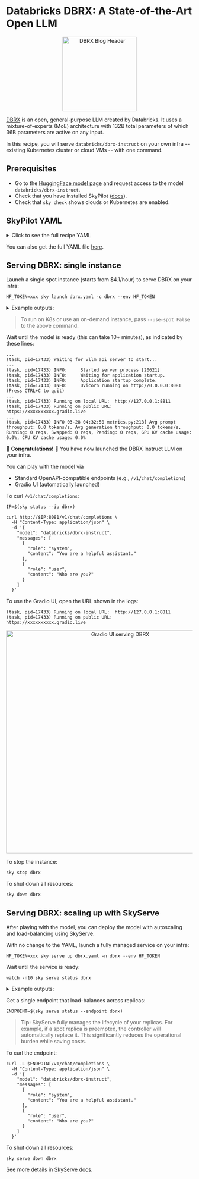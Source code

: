 # Databricks DBRX: A State-of-the-Art Open LLM

<p align="center">
  <img src="https://www.databricks.com/en-blog-assets/static/2fe1a0af1ee0f6605024a810b604079c/dbrx-blog-header-optimized.png" alt="DBRX Blog Header" height="200">
</p>

[DBRX](https://www.databricks.com/blog/introducing-dbrx-new-state-art-open-llm) is an open, general-purpose LLM created by Databricks. It uses a mixture-of-experts (MoE) architecture with 132B total parameters of which 36B parameters are active on any input.

In this recipe, you will serve `databricks/dbrx-instruct` on your own infra  -- existing Kubernetes cluster or cloud VMs -- with one command.

## Prerequisites

- Go to the [HuggingFace model page](https://huggingface.co/databricks/dbrx-instruct) and request access to the model `databricks/dbrx-instruct`.
- Check that you have installed SkyPilot ([docs](https://skypilot.readthedocs.io/en/latest/getting-started/installation.html)).
- Check that `sky check` shows clouds or Kubernetes are enabled.

## SkyPilot YAML

<details>
<summary>Click to see the full recipe YAML</summary>

```yaml
envs:
  MODEL_NAME: databricks/dbrx-instruct
  HF_TOKEN: <your-huggingface-token>  # Change to your own huggingface token, or use --env to pass.

service:
  replicas: 2
  # An actual request for readiness probe.
  readiness_probe:
    path: /v1/chat/completions
    post_data:
      model: $MODEL_NAME
      messages:
        - role: user
          content: Hello! What is your name?
      max_tokens: 1

resources:
  accelerators: {A100-80GB:8, A100-80GB:4, A100:8, A100:16}
  use_spot: True
  disk_size: 512  # Ensure model checkpoints (~246GB) can fit.
  disk_tier: best
  ports: 8081  # Expose to internet traffic.

setup: |
  conda activate vllm
  if [ $? -ne 0 ]; then
    conda create -n vllm python=3.10 -y
    conda activate vllm
  fi

  # DBRX merged on master, 3/27/2024
  pip install git+https://github.com/vllm-project/vllm.git@e24336b5a772ab3aa6ad83527b880f9e5050ea2a

  pip install gradio tiktoken==0.6.0 openai

run: |
  conda activate vllm
  echo 'Starting vllm api server...'

  # https://github.com/vllm-project/vllm/issues/3098
  export PATH=$PATH:/sbin

  # NOTE: --gpu-memory-utilization 0.95 needed for 4-GPU nodes.
  python -u -m vllm.entrypoints.openai.api_server \
    --port 8081 \
    --model $MODEL_NAME \
    --trust-remote-code --tensor-parallel-size $SKYPILOT_NUM_GPUS_PER_NODE \
    --gpu-memory-utilization 0.95 \
    2>&1 | tee api_server.log &

  while ! `cat api_server.log | grep -q 'Uvicorn running on'`; do
    echo 'Waiting for vllm api server to start...'
    sleep 5
  done

  echo 'Starting gradio server...'
  git clone https://github.com/vllm-project/vllm.git || true
  python vllm/examples/gradio_openai_chatbot_webserver.py \
    -m $MODEL_NAME \
    --port 8811 \
    --model-url http://localhost:8081/v1
```
</details>

You can also get the full YAML file [here](https://github.com/skypilot-org/skypilot/tree/master/llm/dbrx/dbrx.yaml).

## Serving DBRX: single instance

Launch a single spot instance (starts from $4.1/hour) to serve DBRX on your infra:
```console
HF_TOKEN=xxx sky launch dbrx.yaml -c dbrx --env HF_TOKEN
```

<details>
<summary>Example outputs:</summary>

```console
...
I 03-27 21:08:53 optimizer.py:690] == Optimizer ==
I 03-27 21:08:53 optimizer.py:701] Target: minimizing cost
I 03-27 21:08:53 optimizer.py:713] Estimated cost: $4.1 / hour
I 03-27 21:08:53 optimizer.py:713]
I 03-27 21:08:53 optimizer.py:836] Considered resources (1 node):
I 03-27 21:08:53 optimizer.py:906] -----------------------------------------------------------------------------------------------------
I 03-27 21:08:53 optimizer.py:906]  CLOUD   INSTANCE               vCPUs   Mem(GB)   ACCELERATORS   REGION/ZONE     COST ($)   CHOSEN
I 03-27 21:08:53 optimizer.py:906] -----------------------------------------------------------------------------------------------------
I 03-27 21:08:53 optimizer.py:906]  AWS     p4d.24xlarge[Spot]     96      1152      A100:8         us-east-2b      4.13          ✔
I 03-27 21:08:53 optimizer.py:906]  GCP     a2-ultragpu-4g[Spot]   48      680       A100-80GB:4    us-east4-c      7.39
I 03-27 21:08:53 optimizer.py:906]  GCP     a2-highgpu-8g[Spot]    96      680       A100:8         us-central1-a   11.75
I 03-27 21:08:53 optimizer.py:906]  GCP     a2-ultragpu-8g[Spot]   96      1360      A100-80GB:8    us-east4-c      14.79
I 03-27 21:08:53 optimizer.py:906]  GCP     a2-megagpu-16g[Spot]   96      1360      A100:16        us-central1-a   22.30
I 03-27 21:08:53 optimizer.py:906] -----------------------------------------------------------------------------------------------------
...
```

</details>

> To run on K8s or use an on-demand instance, pass `--use-spot False` to the above command.

Wait until the model is ready (this can take 10+ minutes), as indicated by these lines:
```console
...
(task, pid=17433) Waiting for vllm api server to start...
...
(task, pid=17433) INFO:     Started server process [20621]
(task, pid=17433) INFO:     Waiting for application startup.
(task, pid=17433) INFO:     Application startup complete.
(task, pid=17433) INFO:     Uvicorn running on http://0.0.0.0:8081 (Press CTRL+C to quit)
...
(task, pid=17433) Running on local URL:  http://127.0.0.1:8811
(task, pid=17433) Running on public URL: https://xxxxxxxxxx.gradio.live
...
(task, pid=17433) INFO 03-28 04:32:50 metrics.py:218] Avg prompt throughput: 0.0 tokens/s, Avg generation throughput: 0.0 tokens/s, Running: 0 reqs, Swapped: 0 reqs, Pending: 0 reqs, GPU KV cache usage: 0.0%, CPU KV cache usage: 0.0%
```
:tada: **Congratulations!** :tada: You have now launched the DBRX Instruct LLM on your infra.

You can play with the model via
- Standard OpenAPI-compatible endpoints (e.g., `/v1/chat/completions`)
- Gradio UI (automatically launched)

To curl `/v1/chat/completions`:
```console
IP=$(sky status --ip dbrx)

curl http://$IP:8081/v1/chat/completions \
  -H "Content-Type: application/json" \
  -d '{
    "model": "databricks/dbrx-instruct",
    "messages": [
      {
        "role": "system",
        "content": "You are a helpful assistant."
      },
      {
        "role": "user",
        "content": "Who are you?"
      }
    ]
  }'
```

To use the Gradio UI, open the URL shown in the logs:
```console
(task, pid=17433) Running on local URL:  http://127.0.0.1:8811
(task, pid=17433) Running on public URL: https://xxxxxxxxxx.gradio.live
```

<p align="center">
<img src="https://i.imgur.com/BZszerX.png" alt="Gradio UI serving DBRX" style="height: 600px;">
</p>

To stop the instance:
```console
sky stop dbrx
```

To shut down all resources:
```console
sky down dbrx
```

## Serving DBRX: scaling up with SkyServe

After playing with the model, you can deploy the model with autoscaling and load-balancing using SkyServe.

With no change to the YAML, launch a fully managed service on your infra:
```console
HF_TOKEN=xxx sky serve up dbrx.yaml -n dbrx --env HF_TOKEN
```

Wait until the service is ready:
```console
watch -n10 sky serve status dbrx
```

<details>
<summary>Example outputs:</summary>

```console
Services
NAME  VERSION  UPTIME  STATUS  REPLICAS  ENDPOINT
dbrx  1        35s     READY   2/2       xx.yy.zz.100:30001

Service Replicas
SERVICE_NAME  ID  VERSION  IP            LAUNCHED     RESOURCES                       STATUS  REGION
dbrx          1   1        xx.yy.zz.121  18 mins ago  1x GCP([Spot]{'A100-80GB': 4})  READY   us-east4
dbrx          2   1        xx.yy.zz.245  18 mins ago  1x GCP([Spot]{'A100-80GB': 4})  READY   us-east4
```
</details>


Get a single endpoint that load-balances across replicas:
```console
ENDPOINT=$(sky serve status --endpoint dbrx)
```

> **Tip:** SkyServe fully manages the lifecycle of your replicas. For example, if a spot replica is preempted, the controller will automatically replace it. This significantly reduces the operational burden while saving costs.

To curl the endpoint:
```console
curl -L $ENDPOINT/v1/chat/completions \
  -H "Content-Type: application/json" \
  -d '{
    "model": "databricks/dbrx-instruct",
    "messages": [
      {
        "role": "system",
        "content": "You are a helpful assistant."
      },
      {
        "role": "user",
        "content": "Who are you?"
      }
    ]
  }'
```

To shut down all resources:
```console
sky serve down dbrx
```

See more details in [SkyServe docs](https://skypilot.readthedocs.io/en/latest/serving/sky-serve.html).


